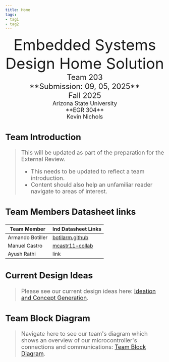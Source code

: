 ```yaml
---
title: Home
tags:
- tag1
- tag2
---
```

<center>
<font size="8">Embedded Systems Design Home Solution<br>
<font size="5">Team 203<br>
**Submission: 09, 05, 2025**<br>
Fall 2025<br>
<font size="4">Arizona State University<br>
**EGR 304**<br>
Kevin Nichols<br>
  

</center>

## Team Introduction
> This will be updated as part of the preparation for the External Review.<br>
>    * This needs to be updated to reflect a team introduction.<br>
>    * Content should also help an unfamiliar reader navigate to areas of interest.


## Team Members Datasheet links

| **Team Member**        |**Ind Datasheet Links** |
| ---------------------- | ------------------------------------------------|
| Armando Botiller       | [botilarm.github](https://botilarm.github.io/) |
| Manuel Castro          | [mcastr11-collab](https://github.com/mcastr11-collab) |
| Ayush Rathi            | link |

## Current Design Ideas
> Please see our current design ideas here: [Ideation and Concept Generation](https://asu-egr304-2025-f-203.github.io/EGR304-203.github.io/05-design-ideation/).

## Team Block Diagram
> Navigate here to see our team's diagram which shows an overview of our microcontroller's connections and communications: [Team Block Diagram](https://asu-egr304-2025-f-203.github.io/EGR304-203.github.io/06-team-block-diagram/).